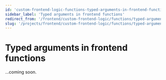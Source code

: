 ```yaml
---
id: 'custom-frontend-logic-functions-typed-arguments-in-frontend-functions'
sidebar_label: 'Typed arguments in frontend functions'
redirect_from: '/frontend/custom-frontend-logic/functions/typed-arguments-in-frontend-functions'
slug: '/projects/frontend/custom-frontend-logic/functions/typed-arguments-in-frontend-functions'
---
```


# Typed arguments in frontend functions

...coming soon.

